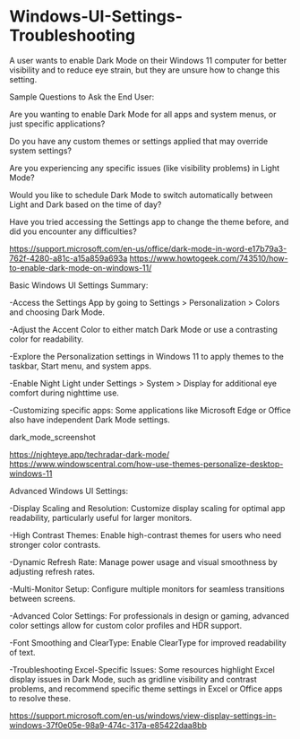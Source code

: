 # Windows-UI-Settings-Troubleshooting
A user wants to enable Dark Mode on their Windows 11 computer for better visibility and to reduce eye strain, but they are unsure how to change this setting.

Sample Questions to Ask the End User:


Are you wanting to enable Dark Mode for all apps and system menus, or just specific applications?

Do you have any custom themes or settings applied that may override system settings?

Are you experiencing any specific issues (like visibility problems) in Light Mode?

Would you like to schedule Dark Mode to switch automatically between Light and Dark based on the time of day?

Have you tried accessing the Settings app to change the theme before, and did you encounter any difficulties?

https://support.microsoft.com/en-us/office/dark-mode-in-word-e17b79a3-762f-4280-a81c-a15a859a693a
https://www.howtogeek.com/743510/how-to-enable-dark-mode-on-windows-11/

Basic Windows UI Settings Summary:

-Access the Settings App by going to Settings > Personalization > Colors and choosing Dark Mode.

-Adjust the Accent Color to either match Dark Mode or use a contrasting color for readability.

-Explore the Personalization settings in Windows 11 to apply themes to the taskbar, Start menu, and system apps.

-Enable Night Light under Settings > System > Display for additional eye comfort during nighttime use.

-Customizing specific apps: Some applications like Microsoft Edge or Office also have independent Dark Mode settings.

dark_mode_screenshot

https://nighteye.app/techradar-dark-mode/ https://www.windowscentral.com/how-use-themes-personalize-desktop-windows-11

Advanced Windows UI Settings:

-Display Scaling and Resolution: Customize display scaling for optimal app readability, particularly useful for larger monitors.

-High Contrast Themes: Enable high-contrast themes for users who need stronger color contrasts.

-Dynamic Refresh Rate: Manage power usage and visual smoothness by adjusting refresh rates.

-Multi-Monitor Setup: Configure multiple monitors for seamless transitions between screens.

-Advanced Color Settings: For professionals in design or gaming, advanced color settings allow for custom color profiles and HDR support.

-Font Smoothing and ClearType: Enable ClearType for improved readability of text.

-Troubleshooting Excel-Specific Issues: Some resources highlight Excel display issues in Dark Mode, such as gridline visibility and contrast problems, and recommend specific theme settings in Excel or Office apps to resolve these.

https://support.microsoft.com/en-us/windows/view-display-settings-in-windows-37f0e05e-98a9-474c-317a-e85422daa8bb



